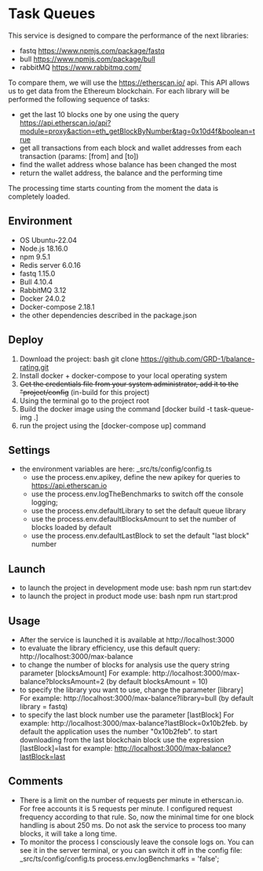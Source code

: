 # Task Queues
This service is designed to compare the performance of the next libraries:
* fastq https://www.npmjs.com/package/fastq
* bull https://www.npmjs.com/package/bull
* rabbitMQ https://www.rabbitmq.com/

To compare them, we will use the https://etherscan.io/ api. This API allows us to get data from the Ethereum blockchain.
For each library will be performed the following sequence of tasks: 
* get the last 10 blocks one by one using the query https://api.etherscan.io/api?module=proxy&action=eth_getBlockByNumber&tag=0x10d4f&boolean=true
* get all transactions from each block and wallet addresses from each transaction (params: [from] and [to])
* find the wallet address whose balance has been changed the most
* return the wallet address, the balance and the performing time  

The processing time starts counting from the moment the data is completely loaded. 

## Environment

- OS Ubuntu-22.04
- Node.js 18.16.0
- npm 9.5.1
- Redis server 6.0.16
- fastq 1.15.0
- Bull 4.10.4
- RabbitMQ 3.12
- Docker 24.0.2
- Docker-compose 2.18.1
- the other dependencies described in the package.json

## Deploy

1. Download the project: bash git clone https://github.com/GRD-1/balance-rating.git
2. Install docker + docker-compose to your local operating system
3. ~~Get the credentials file from your system administrator, add it to the "project/config~~ (in-build for this project)
4. Using the terminal go to the project root
5. Build the docker image using the command [docker build -t task-queue-img .]
6. run the project using the [docker-compose up] command

## Settings

* the environment variables are here: _src/ts/config/config.ts
  * use the process.env.apikey, define the new apikey for queries to https://api.etherscan.io
  * use the process.env.logTheBenchmarks to switch off the console logging;
  * use the process.env.defaultLibrary to set the default queue library
  * use the process.env.defaultBlocksAmount to set the number of blocks loaded by default
  * use the process.env.defaultLastBlock to set the default "last block" number

## Launch 

* to launch the project in development mode use: bash npm run start:dev
* to launch the project in product mode use: bash npm run start:prod

## Usage

* After the service is launched it is available at http://localhost:3000
* to evaluate the library efficiency, use this default query: http://localhost:3000/max-balance
* to change the number of blocks for analysis use the query string parameter [blocksAmount]
  For example: http://localhost:3000/max-balance?blocksAmount=2 (by default blocksAmount = 10)
* to specify the library you want to use, change the parameter [library]
  For example: http://localhost:3000/max-balance?library=bull (by default library = fastq)
* to specify the last block number use the parameter [lastBlock]
  For example: http://localhost:3000/max-balance?lastBlock=0x10b2feb. 
  by default the application uses the number "0x10b2feb". 
  to start downloading from the last blockchain block use the expression [lastBlock]=last
  for example: <a href = "http://localhost:3000/max-balance?lastBlock=last">http://localhost:3000/max-balance?lastBlock=last</a>

## Comments

* There is a limit on the number of requests per minute in etherscan.io. For free accounts it is 5 requests per minute. 
I configured request frequency according to that rule. So, now the minimal time for one block handling is about 250 ms. 
Do not ask the service to process too many blocks, it will take a long time. 
* To monitor the process I consciously leave the console logs on. You can see it in the server terminal, 
or you can switch it off in the config file: _src/ts/config/config.ts   process.env.logBenchmarks = 'false';   
